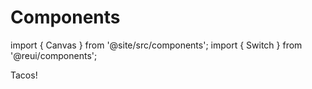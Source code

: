 # Components

import { Canvas } from '@site/src/components';
import { Switch } from '@reui/components';

<Canvas><Switch>Tacos!</Switch></Canvas>

